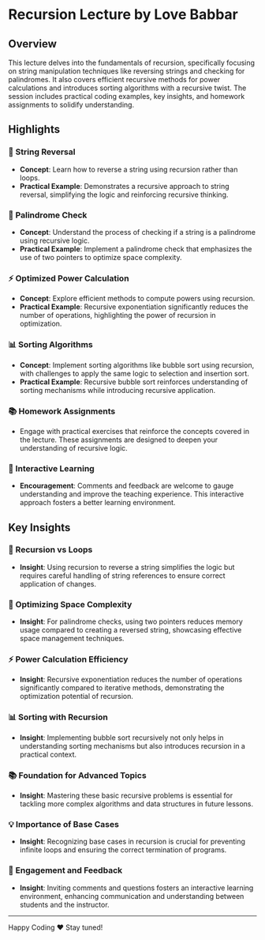 # Recursion Lecture by Love Babbar

## Overview
This lecture delves into the fundamentals of recursion, specifically focusing on string manipulation techniques like reversing strings and checking for palindromes. It also covers efficient recursive methods for power calculations and introduces sorting algorithms with a recursive twist. The session includes practical coding examples, key insights, and homework assignments to solidify understanding.

## Highlights

### 🔄 String Reversal
- **Concept**: Learn how to reverse a string using recursion rather than loops.
- **Practical Example**: Demonstrates a recursive approach to string reversal, simplifying the logic and reinforcing recursive thinking.

### 📏 Palindrome Check
- **Concept**: Understand the process of checking if a string is a palindrome using recursive logic.
- **Practical Example**: Implement a palindrome check that emphasizes the use of two pointers to optimize space complexity.

### ⚡ Optimized Power Calculation
- **Concept**: Explore efficient methods to compute powers using recursion.
- **Practical Example**: Recursive exponentiation significantly reduces the number of operations, highlighting the power of recursion in optimization.

### 📊 Sorting Algorithms
- **Concept**: Implement sorting algorithms like bubble sort using recursion, with challenges to apply the same logic to selection and insertion sort.
- **Practical Example**: Recursive bubble sort reinforces understanding of sorting mechanisms while introducing recursive application.

### 📚 Homework Assignments
- Engage with practical exercises that reinforce the concepts covered in the lecture. These assignments are designed to deepen your understanding of recursive logic.

### 🎉 Interactive Learning
- **Encouragement**: Comments and feedback are welcome to gauge understanding and improve the teaching experience. This interactive approach fosters a better learning environment.

## Key Insights

### 🔄 Recursion vs Loops
- **Insight**: Using recursion to reverse a string simplifies the logic but requires careful handling of string references to ensure correct application of changes.

### 📏 Optimizing Space Complexity
- **Insight**: For palindrome checks, using two pointers reduces memory usage compared to creating a reversed string, showcasing effective space management techniques.

### ⚡ Power Calculation Efficiency
- **Insight**: Recursive exponentiation reduces the number of operations significantly compared to iterative methods, demonstrating the optimization potential of recursion.

### 📊 Sorting with Recursion
- **Insight**: Implementing bubble sort recursively not only helps in understanding sorting mechanisms but also introduces recursion in a practical context.

### 📚 Foundation for Advanced Topics
- **Insight**: Mastering these basic recursive problems is essential for tackling more complex algorithms and data structures in future lessons.

### 💡 Importance of Base Cases
- **Insight**: Recognizing base cases in recursion is crucial for preventing infinite loops and ensuring the correct termination of programs.

### 🎉 Engagement and Feedback
- **Insight**: Inviting comments and questions fosters an interactive learning environment, enhancing communication and understanding between students and the instructor.

---

Happy Coding ❤️ Stay tuned!

